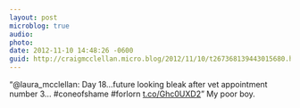```yaml
---
layout: post
microblog: true
audio: 
photo: 
date: 2012-11-10 14:48:26 -0600
guid: http://craigmcclellan.micro.blog/2012/11/10/t267368139443015680.html
---
```

“@laura_mcclellan: Day 18...future looking bleak after vet appointment number 3... #coneofshame #forlorn [t.co/Ghc0UXD2](http://t.co/Ghc0UXD2)” My poor boy.
